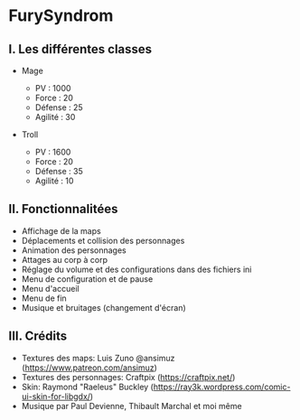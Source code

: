 # FurySyndrom

## I. Les différentes classes

- Mage

  - PV : 1000
  - Force : 20
  - Défense : 25
  - Agilité : 30

- Troll

  - PV : 1600
  - Force : 20
  - Défense : 35
  - Agilité : 10

## II. Fonctionnalitées

- Affichage de la maps
- Déplacements et collision des personnages
- Animation des personnages
- Attages au corp à corp
- Réglage du volume et des configurations dans des fichiers ini
- Menu de configuration et de pause
- Menu d'accueil
- Menu de fin
- Musique et bruitages (changement d'écran)

## III. Crédits

- Textures des maps: Luis Zuno @ansimuz (<https://www.patreon.com/ansimuz>)
- Textures des personnages: Craftpix (<https://craftpix.net/>)
- Skin: Raymond "Raeleus" Buckley (<https://ray3k.wordpress.com/comic-ui-skin-for-libgdx/>)
- Musique par Paul Devienne, Thibault Marchal et moi même
